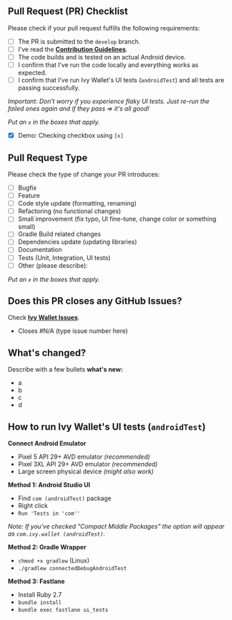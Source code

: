 ## Pull Request (PR) Checklist
Please check if your pull request fulfills the following requirements:
- [ ] The PR is submitted to the `develop` branch.
- [ ] I've read the **[Contribution Guidelines](https://github.com/ILIYANGERMANOV/ivy-wallet/blob/main/CONTRIBUTING.md)**.
- [ ] The code builds and is tested on an actual Android device.
- [ ] I confirm that I've run the code locally and everything works as expected.
- [ ] I confirm that I've run Ivy Wallet's UI tests (`androidTest`) and all tests are passing
  successfully.

_Important: Don't worry if you experience flaky UI tests. Just re-run the failed ones again and if they pass => it's all good!_

_Put an `x` in the boxes that apply._
- [x] Demo: Checking checkbox using `[x]`


## Pull Request Type
Please check the type of change your PR introduces:
- [ ] Bugfix
- [ ] Feature
- [ ] Code style update (formatting, renaming)
- [ ] Refactoring (no functional changes)
- [ ] Small improvement (fix typo, UI fine-tune, change color or something small)
- [ ] Gradle Build related changes
- [ ] Dependencies update (updating libraries)
- [ ] Documentation
- [ ] Tests (Unit, Integration, UI tests)
- [ ] Other (please describe):

_Put an `x` in the boxes that apply._


## Does this PR closes any GitHub Issues?
Check **[Ivy Wallet Issues](https://github.com/ILIYANGERMANOV/ivy-wallet/issues)**.
- Closes #N/A (type issue number here)


## What's changed?
Describe with a few bullets **what's new:**
- a
- b
- c
- d

## How to run Ivy Wallet's UI tests (`androidTest`)
**Connect Android Emulator**
- Pixel 5 API 29+ AVD emulator _(recommended)_
- Pixel 3XL API 29+ AVD emulator _(recommended)_
- Large screen physical device _(might also work)_

**Method 1: Android Studio UI**
- Find `com (androidTest)` package
- Right click
- `Run 'Tests in 'com''`

_Note: If you've checked "Compact Middle Packages" the option will appear
as `com.ivy.wallet (androidTest)`._

**Method 2: Gradle Wrapper**
- `chmod +x gradlew` (Linux)
- `./gradlew connectedDebugAndroidTest`

**Method 3: Fastlane**
- Install Ruby 2.7
- `bundle install`
- `bundle exec fastlane ui_tests`